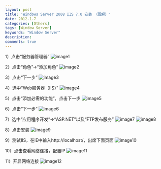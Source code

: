 ```yaml
---
layout: post
title: 'Windows Server 2008 IIS 7.0 安装 （图解）'
date: 2012-1-7
categories: [Others]
tags: [Window Server]
keywords: "Window Server"
description: 
comments: true
---
```


1）点击“服务器管理器”
![image1](/images/uploads/2012/01/0_1325867163mFZZ.gif)

2）点击“角色”->“添加角色”
![image2](/images/uploads/2012/01/0_1325867172QKbZ.gif)

3）点击“下一步”
![image3](/images/uploads/2012/01/0_13258671827tkq.gif)

4）选中“Web服务器（IIS）”
![image4](/images/uploads/2012/01/0_13258675623tvK.gif)

5）点击“添加必需的功能”，点击下一步
![image5](/images/uploads/2012/01/0_1325867553kd8Q.gif)

6）点击“下一步”
![image6](/images/uploads/2012/01/0_1325867598oUN1.gif)

7）选中“应用程序开发”->“ASP.NET”以及“FTP发布服务”
![image7](/images/uploads/2012/01/0_1325867613GkoT.gif)
![image8](/images/uploads/2012/01/0_13258676179e9v.gif)

8）点击安装
![image9](/images/uploads/2012/01/0_1325867622EUyE.gif)

9）测试IIS，在IE中输入http://localhost/，出席下面页面
![image10](/images/uploads/2012/01/0_1325867631HVfV.gif)

10）点击查看网络连接，配置IP
![image11](/images/uploads/2012/01/0_1325867666PKon.gif)

11）开启网络连接
![image12](/images/uploads/2012/01/0_1325867676qhUQ.gif)

